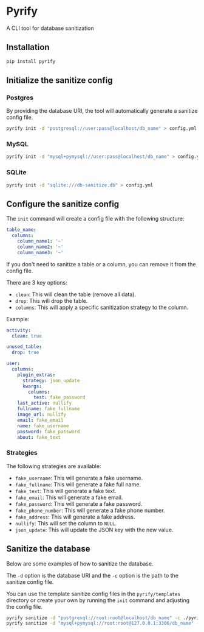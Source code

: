 # Pyrify

A CLI tool for database sanitization

## Installation

```bash
pip install pyrify
```

## Initialize the sanitize config

### Postgres

By providing the database URI, the tool will automatically generate a sanitize config file.

```sh
pyrify init -d "postgresql://user:pass@localhost/db_name" > config.yml
```

### MySQL

```sh
pyrify init -d "mysql+pymysql://user:pass@localhost/db_name" > config.yml
```

### SQLite

```sh
pyrify init -d "sqlite:///db-sanitize.db" > config.yml
```

## Configure the sanitize config

The `init` command will create a config file with the following structure:

```yaml
table_name:
  columns:
    column_name1: '~'
    column_name2: '~'
    column_name3: '~'
```

If you don't need to sanitize a table or a column, you can remove it from the config file.

There are 3 key options:

- `clean`: This will clean the table (remove all data).
- `drop`: This will drop the table.
- `columns`: This will apply a specific sanitization strategy to the column.

Example:

```yaml
activity:
  clean: true

unused_table:
  drop: true

user:
  columns:
    plugin_extras:
      strategy: json_update
      kwargs:
        columns:
          test: fake_password
    last_active: nullify
    fullname: fake_fullname
    image_url: nullify
    email: fake_email
    name: fake_username
    password: fake_password
    about: fake_text

```

### Strategies

The following strategies are available:

- `fake_username`: This will generate a fake username.
- `fake_fullname`: This will generate a fake full name.
- `fake_text`: This will generate a fake text.
- `fake_email`: This will generate a fake email.
- `fake_password`: This will generate a fake password.
- `fake_phone_number`: This will generate a fake phone number.
- `fake_address`: This will generate a fake address.
- `nullify`: This will set the column to `NULL`.
- `json_update`: This will update the JSON key with the new value.

## Sanitize the database

Below are some examples of how to sanitize the database.

The `-d` option is the database URI and the `-c` option is the path to the sanitize config file.

You can use the template sanitize config files in the `pyrify/templates` directory or create your own by running the `init` command
and adjusting the config file.

```sh
pyrify sanitize -d "postgresql://root:root@localhost/db_name" -c ./pyrify/templates/ckan_211.yml
pyrify sanitize -d "mysql+pymysql://root:root@127.0.0.1:3306/db_name" -c ./pyrify/templates/drupal_10.yml
```

